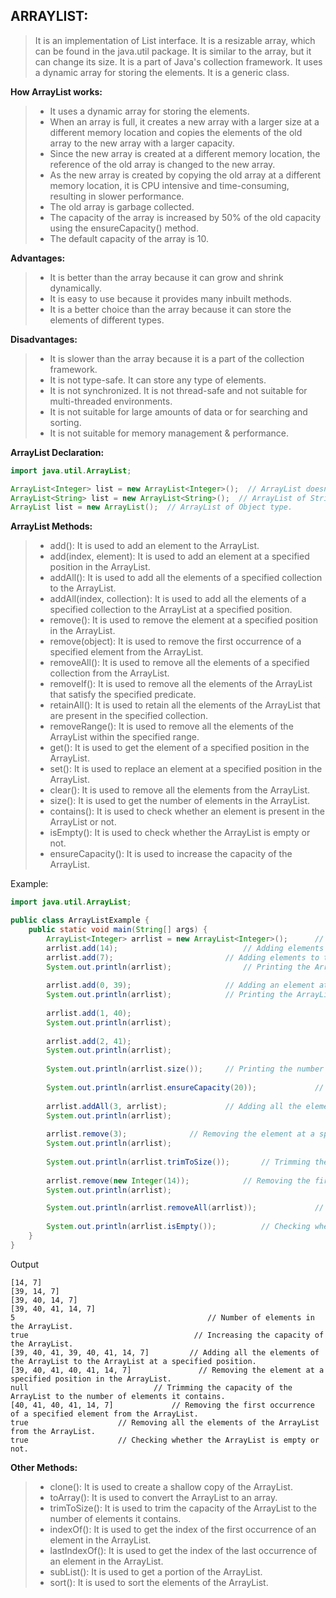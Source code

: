 **ARRAYLIST:**
-
> It is an implementation of List interface. It is a resizable array, which can be found in the java.util package.
> It is similar to the array, but it can change its size. It is a part of Java's collection framework.
> It uses a dynamic array for storing the elements. It is a generic class.

**How ArrayList works:**
> - It uses a dynamic array for storing the elements.
> - When an array is full, it creates a new array with a larger size at a different memory location and copies the elements of the old array to the new array with a larger capacity.
> - Since the new array is created at a different memory location, the reference of the old array is changed to the new array.
> - As the new array is created by copying the old array at a different memory location, it is CPU intensive and time-consuming, resulting in slower performance.
> - The old array is garbage collected.
> - The capacity of the array is increased by 50% of the old capacity using the ensureCapacity() method.
> - The default capacity of the array is 10.


**Advantages:**
> - It is better than the array because it can grow and shrink dynamically.
> - It is easy to use because it provides many inbuilt methods.
> - It is a better choice than the array because it can store the elements of different types.

**Disadvantages:**
> - It is slower than the array because it is a part of the collection framework.
> - It is not type-safe. It can store any type of elements.
> - It is not synchronized. It is not thread-safe and not suitable for multi-threaded environments.
> - It is not suitable for large amounts of data or for searching and sorting.
> - It is not suitable for memory management & performance.

**ArrayList Declaration:**

```java
import java.util.ArrayList;

ArrayList<Integer> list = new ArrayList<Integer>();  // ArrayList doesn't work with primitive types, so we use wrapper classes.
ArrayList<String> list = new ArrayList<String>();  // ArrayList of String type.
ArrayList list = new ArrayList();  // ArrayList of Object type.
```

**ArrayList Methods:**
> - add(): It is used to add an element to the ArrayList.
> - add(index, element): It is used to add an element at a specified position in the ArrayList.
> - addAll(): It is used to add all the elements of a specified collection to the ArrayList.
> - addAll(index, collection): It is used to add all the elements of a specified collection to the ArrayList at a specified position.
> - remove(): It is used to remove the element at a specified position in the ArrayList.
> - remove(object): It is used to remove the first occurrence of a specified element from the ArrayList.
> - removeAll(): It is used to remove all the elements of a specified collection from the ArrayList.
> - removeIf(): It is used to remove all the elements of the ArrayList that satisfy the specified predicate.
> - retainAll(): It is used to retain all the elements of the ArrayList that are present in the specified collection.
> - removeRange(): It is used to remove all the elements of the ArrayList within the specified range.
> - get(): It is used to get the element of a specified position in the ArrayList.
> - set(): It is used to replace an element at a specified position in the ArrayList.
> - clear(): It is used to remove all the elements from the ArrayList.
> - size(): It is used to get the number of elements in the ArrayList.
> - contains(): It is used to check whether an element is present in the ArrayList or not.
> - isEmpty(): It is used to check whether the ArrayList is empty or not.
> - ensureCapacity(): It is used to increase the capacity of the ArrayList.

Example:
```java
import java.util.ArrayList;

public class ArrayListExample {
    public static void main(String[] args) {
        ArrayList<Integer> arrlist = new ArrayList<Integer>();      // Creating an ArrayList of Integer type.
        arrlist.add(14);                            // Adding elements to the ArrayList.
        arrlist.add(7);                         // Adding elements to the ArrayList.
        System.out.println(arrlist);                // Printing the ArrayList.
        
        arrlist.add(0, 39);                     // Adding an element at a specified position in the ArrayList.
        System.out.println(arrlist);            // Printing the ArrayList.
        
        arrlist.add(1, 40);
        System.out.println(arrlist);
        
        arrlist.add(2, 41);
        System.out.println(arrlist);
        
        System.out.println(arrlist.size());     // Printing the number of elements in the ArrayList.
        
        System.out.println(arrlist.ensureCapacity(20));             // Increasing the capacity of the ArrayList.
        
        arrlist.addAll(3, arrlist);             // Adding all the elements of the ArrayList to the ArrayList at a specified position.
        System.out.println(arrlist);
        
        arrlist.remove(3);              // Removing the element at a specified position in the ArrayList.
        System.out.println(arrlist);
        
        System.out.println(arrlist.trimToSize());       // Trimming the capacity of the ArrayList to the number of elements it contains.
        
        arrlist.remove(new Integer(14));            // Removing the first occurrence of a specified element from the ArrayList.
        System.out.println(arrlist);

        System.out.println(arrlist.removeAll(arrlist));             // Removing all the elements of the ArrayList from the ArrayList.
        
        System.out.println(arrlist.isEmpty());          // Checking whether the ArrayList is empty or not.
    }
}
```
Output
```
[14, 7]
[39, 14, 7]
[39, 40, 14, 7]
[39, 40, 41, 14, 7]
5                                           // Number of elements in the ArrayList.
true                                     // Increasing the capacity of the ArrayList.
[39, 40, 41, 39, 40, 41, 14, 7]         // Adding all the elements of the ArrayList to the ArrayList at a specified position.
[39, 40, 41, 40, 41, 14, 7]               // Removing the element at a specified position in the ArrayList.
null                            // Trimming the capacity of the ArrayList to the number of elements it contains.
[40, 41, 40, 41, 14, 7]             // Removing the first occurrence of a specified element from the ArrayList.
true                    // Removing all the elements of the ArrayList from the ArrayList.
true                    // Checking whether the ArrayList is empty or not.
```


**Other Methods:**
> - clone(): It is used to create a shallow copy of the ArrayList.
> - toArray(): It is used to convert the ArrayList to an array.
> - trimToSize(): It is used to trim the capacity of the ArrayList to the number of elements it contains.
> - indexOf(): It is used to get the index of the first occurrence of an element in the ArrayList.
> - lastIndexOf(): It is used to get the index of the last occurrence of an element in the ArrayList.
> - subList(): It is used to get a portion of the ArrayList.
> - sort(): It is used to sort the elements of the ArrayList.



